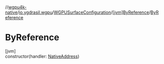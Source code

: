 //[wgpu4k-native](../../../../index.md)/[io.ygdrasil.wgpu](../../index.md)/[WGPUSurfaceConfiguration](../index.md)/[[jvm]ByReference](index.md)/[ByReference](-by-reference.md)

# ByReference

[jvm]\
constructor(handler: [NativeAddress](../../../ffi/-native-address/index.md))